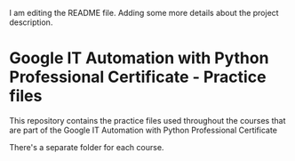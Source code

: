 I am editing the README file. Adding some more details about the project description.

# Google IT Automation with Python Professional Certificate - Practice files

This repository contains the practice files used throughout the courses that are
part of the Google IT Automation with Python Professional Certificate

There's a separate folder for each course.


